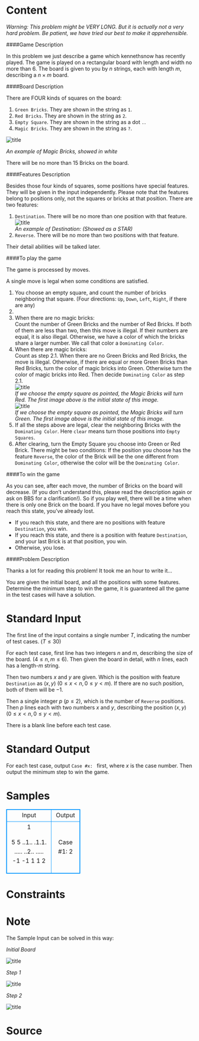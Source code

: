 
# Content

*Warning: This problem might be VERY LONG. But it is actually not a very hard problem. Be patient, we have tried our best to make it apprehensible.*
 
####Game Description

In this problem we just describe a game which kennethsnow has recently played. The game is played on a rectangular board with length and width no more than $6$. The board is given to you by $n$ strings, each with length $m$, describing a $n\times m$ board.

####Board Description

There are FOUR kinds of squares on the board:
1. `Green Bricks`. They are shown in the string as `1`.
2. `Red Bricks`. They are shown in the string as `2`. 
3. `Empty Square`. They are shown in the string as a dot `.`.
4. `Magic Bricks`. They are shown in the string as `?`.

![title](/source/lutece/just-a-game/img/aHR0cHM6Ly9hY20udWVzdGMuZWR1LmNuL21lZGlhL2ltYWdlL3Byb2JsZW0vNjg4LzIwMTQwMzE4MTQxMzA5NzM5NS5qcGc=.jpg)

*An example of Magic Bricks, showed in white*

There will be no more than 15 Bricks on the board.

####Features Description

Besides those four kinds of squares, some positions have special features. They will be given in the input independently. Please note that the features belong to positions only, not the squares or bricks at that position. 
There are two features:
1. `Destination`. There will be no more than one position with that feature.<br/>
![title](/source/lutece/just-a-game/img/aHR0cHM6Ly9hY20udWVzdGMuZWR1LmNuL21lZGlhL2ltYWdlL3Byb2JsZW0vNjg4LzIwMTQwMzE4MTQxNDU1ODgwNi5qcGc=.jpg)<br/>
*An example of Destination: (Showed as a STAR)*
2.  `Reverse`. There will be no more than two positions with that feature.

Their detail abilities will be talked later.

####To play the game

The game is processed by moves. 

A single move is legal when some conditions are satisfied.
1. You choose an empty square, and count the number of bricks neighboring that square. (Four directions: `Up`, `Down`, `Left`, `Right`, if there are any)
2.  
  1. When there are no magic bricks:<br/>
Count the number of Green Bricks and the number of Red Bricks. If both of them are less than two, then this move is illegal. If their numbers are equal, it is also illegal. Otherwise, we have a color of which the bricks share a larger number. We call that color a `Dominating Color`.
  2. When there are magic bricks:</br>
Count as step $2.1$. When there are no Green Bricks and Red Bricks, the move is illegal. Otherwise, if there are equal or more Green Bricks than Red Bricks, turn the color of magic bricks into Green. Otherwise turn the color of magic bricks into Red. Then decide `Dominating Color` as step $2.1$. <br/>
![title](/source/lutece/just-a-game/img/aHR0cHM6Ly9hY20udWVzdGMuZWR1LmNuL21lZGlhL2ltYWdlL3Byb2JsZW0vNjg4LzIwMTQwMzE4MTQyMzUwODk4Ny5wbmc=.png)<br/>
*If we choose the empty square as pointed, the Magic Bricks will turn Red. The first image above is the initial state of this image.*<br/>
![title](/source/lutece/just-a-game/img/aHR0cHM6Ly9hY20udWVzdGMuZWR1LmNuL21lZGlhL2ltYWdlL3Byb2JsZW0vNjg4LzIwMTQwMzE4MTQyNDI4OTc4OC5qcGc=.jpg)<br/>
*If we choose the empty square as pointed, the Magic Bricks will turn Green. The first image above is the initial state of this image.*
3. If all the steps above are legal, clear the neighboring Bricks with the `Dominating Color`. Here `clear` means turn those positions into `Empty Squares`.
4. After clearing, turn the Empty Square you choose into Green or Red Brick. There might be two conditions: If the position you choose has the feature `Reverse`, the color of the Brick will be the one different from `Dominating Color`, otherwise the color will be the `Dominating Color`.

####To win the game

As you can see, after each move, the number of Bricks on the board will decrease. (If you don’t understand this, please read the description again or ask on BBS for a clarification!). So if you play well, there will be a time when there is only one Brick on the board. If you have no legal moves before you reach this state, you’ve already lost.
* If you reach this state, and there are no positions with feature `Destination`, you win.
* If you reach this state, and there is a position with feature `Destination`, and your last Brick is at that position, you win.
* Otherwise, you lose.

####Problem Description

Thanks a lot for reading this problem! It took me an hour to write it…

You are given the initial board, and all the positions with some features. Determine the minimum step to win the game, it is guaranteed all the game in the test cases will have a solution.

# Standard Input

The first line of the input contains a single number $T$, indicating the number of test cases. ($T\leq 30$)

For each test case, first line has two integers $n$ and $m$, describing the size of the board. ($4\leq n, m\leq 6$). Then given the board in detail, with $n$ lines, each has a length-$m$ string.

Then two numbers $x$ and $y$ are given. Which is the position with feature `Destination` as $(x, y)$ ($0\leq x < n, 0\leq y < m$). If there are no such position, both of them will be $-1$.

Then a single integer $p$ ($p\leq 2$), which is the number of `Reverse` positions. Then $p$ lines each with two numbers $x$ and $y$, describing the position $(x, y)$ ($0\leq x < n, 0\leq y < m$).

There is a blank line before each test case.

# Standard Output

For each test case, output `Case #x: ` first, where $x$ is the case number. Then output the minimum step to win the game.

# Samples

<style>
        table,table tr th, table tr td { border:1px solid #0094ff; }
        table { width: 200px; min-height: 25px; line-height: 25px; text-align: center; border-collapse: collapse;}   
    </style>
<table>
	<tr>
		<td>Input</td>
		<td>Output</td>
	</tr>
<tr><td>1

5 5
..1..
.1.1.
.....
..2..
.....
-1 -1
1
1 2</td><td>Case #1: 2</td></tr></table>


# Constraints



# Note

The Sample Input can be solved in this way:

*Initial Board*

![title](/source/lutece/just-a-game/img/aHR0cHM6Ly9hY20udWVzdGMuZWR1LmNuL21lZGlhL2ltYWdlL3Byb2JsZW0vNjg4LzIwMTQwMzE4MTQyNzEwOTk1OS5qcGc=.jpg)

*Step 1* 

![title](/source/lutece/just-a-game/img/aHR0cHM6Ly9hY20udWVzdGMuZWR1LmNuL21lZGlhL2ltYWdlL3Byb2JsZW0vNjg4LzIwMTQwMzE4MTQyNzM4MTk0MTAuanBn.jpg)

*Step 2*

![title](/source/lutece/just-a-game/img/aHR0cHM6Ly9hY20udWVzdGMuZWR1LmNuL21lZGlhL2ltYWdlL3Byb2JsZW0vNjg4LzIwMTQwMzE4MTQyNzU2NDk1MTEuanBn.jpg)

# Source


